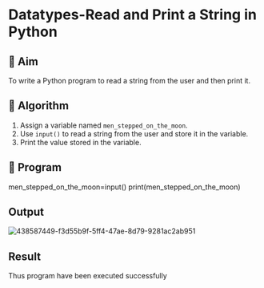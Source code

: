 # Datatypes-Read and Print a String in Python

## 🎯 Aim
To write a Python program to read a string from the user and then print it.

## 🧠 Algorithm
1. Assign a variable named `men_stepped_on_the_moon`.
2. Use `input()` to read a string from the user and store it in the variable.
3. Print the value stored in the variable.

## 🧾 Program
men_stepped_on_the_moon=input()
print(men_stepped_on_the_moon)
## Output
![438587449-f3d55b9f-5ff4-47ae-8d79-9281ac2ab951](https://github.com/user-attachments/assets/cae34502-25e7-498d-a60f-600ddc9799ef)

## Result
Thus program have been executed successfully
